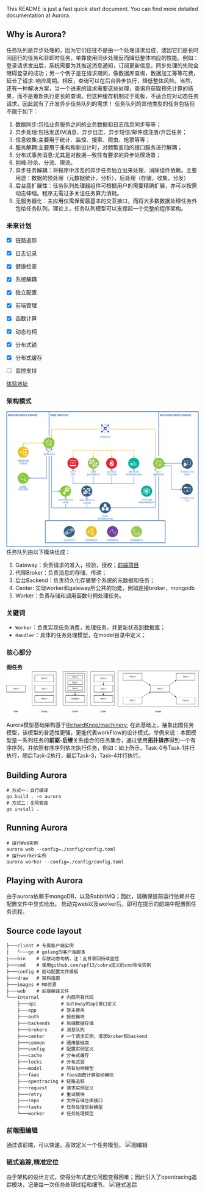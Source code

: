 This README is just a fast quick start document. You can find more detailed documentation at Aurora.

## Why is Aurora?
任务队列是异步处理的，因为它们往往不是由一个处理请求组成，或因它们是长时间运行的任务和非即时任务，单靠使用同步处理反而降低整体响应的性能。例如：登录请求发出后，系统需要为其推送消息通知，订阅更新信息，同步处理的失败会阻碍登录的成功；另一个例子是在请求期间，像数据库查询，数据加工等等花费，延长了请求-响应周期。相反，查询可以在后台异步执行，降低整体风险。当然，还有一种解决方案，当一个进来的请求需要这些处理，查询将获取预先计算的结果，而不是重新执行更长的查询。但这种缓存机制过于死板，不适合应对动态任务请求，因此就有了开发异步任务队列的需求！
任务队列的其他类型的任务包括但不限于如下：
1. 数据同步:包括业务服务之间的业务数据和日志信息同步等等；
2. 异步处理:包括发送IM消息、异步日志、异步短信/邮件或注册/开启任务；
3. 信息收集:主要用于统计、监控、搜索、爬虫、抢票等等；
4. 服务解耦:主要用于重构和新设计时，对频繁变动的接口服务进行解耦；
5. 分布式事务消息:尤其是对数据—致性有要求的异步处理场景；
6. 削峰:秒杀、分流、限流。
7. 异步任务解耦：将程序中涉及的异步任务独立出来处理，消除组件依赖。主要用途：数据的预处理（元数据统计，分析），后处理（存储，收集，分发）
8. 后台高扩展性：任务队列处理器组件可根据用户的需要精确扩展，亦可以按需动态伸缩。程序无需过多关注任务算力消耗。
9. 无服务器化：主应用仅需保留最基本的交互接口，而将大多数数据处理任务外包给任务队列。理论上，任务队列模型可以支撑起一个完整的程序架构。



### 未来计划

- [x] 链路追踪
- [x] 日志记录
- [x] 健康检查
- [x] 系统解耦
- [x] 独立配置
- [x] 前端管理
- [x] 函数计算
- [x] 动态句柄 
- [x] 分布式锁
- [x] 分布式缓存 
- [ ] 监控支持
  

[体验地址](暂时未开源)
### 架构模式
![总体架构](images/framework.png)
任务队列由以下模块组成：
1. Gateway：负责请求的准入，校验，授权；[前端项目](https://github.com/fy403/aurora_frontend)
2. 代理Broker：负责消息的存储，传递；
3. 后台Backend：负责持久化存储整个系统的元数据和任务；
4. Center: 实现worker和gateway所公共的功能，例如连接broker，mongodb
5. Worker：负责存储和调用函数句柄处理任务。
### 关键词
* `Worker`：负责实现任务消费，处理任务，并更新状态到数据库；
* `Handler`：具体的任务处理模型，在model目录中定义；
### 核心部分
**图任务**
![任务模型](./images/workflow.png)

Aurora模型基础架构基于[RichardKnop/machinery](https://github.com/RichardKnopmachinery); 在此基础上，抽象出图任务模型，该模型的普适性更强，更能代表workFlow的设计模式。举例来说：本图模型是一系列任务的**前驱-后继**关系组合的任务集合，通过使用**拓扑排序**得到一个有序序列，并依照有序序列依次执行任务，例如：如上所示，Task-0与Task-1并行执行，随后Task-2执行，最后Task-3，Task-4并行执行。

## Building Aurora
```shell
# 方式一：自行编译
go build . -o aurora
# 方式二：全局安装
go install .
```
## Running Aurora
```shell
# 运行Web实例
aurora web --config=./config/config.toml
# 运行worker实例
aurora worker --config=./config/config.toml
```
## Playing with Aurora
由于aurora依赖于mongoDB，以及RabbitMQ；因此，请确保提前运行依赖并在配置文件中显式给出。
启动完web以及worker后，即可在提示的前端中配置图任务流程。
## Source code layout
```txt
├───client # 专属客户端实例
│   └───go # golang的客户端脚本
|———bin    # 存放动态句柄，注：此目录回持续监控 
├───cmd    # 使用github.com/spf13/cobra定义的cmd命令实例
├───config # 启动配置文件模板
├───draw   # 架构指南
├───images # MD资源
├───web    # 前端编译文件
└───internal        # 内部所有代码
    ├───api         # Gateway的api接口定义
    ├───app         # 暂未使用
    ├───auth        # 授权模块
    ├───backends    # 后端数据存储
    ├───brokers     # 消息队列
    ├───center      # 一个请求实例，请求broker和backend
    ├───common      # 通用基础类
    ├───config      # 配置实例定义
    |———cache       # 分布式缓存
    ├───locks       # 分布式锁
    ├───model       # 所有句柄模型
    ├───faas        # faas函数计算驱动模块
    ├───opentracing # 链路追踪
    ├───request     # 请求实例定义
    ├───retry       # 重试模块
    |———repo        # 文件存储仓库接口
    ├───tasks       # 任务处理反射模型
    └───worker      # 任务处理模型
````
### 前端图编辑
通过该前端，可以快速，高效定义一个任务模型。
![图编辑](./images/frontend.png)

### 链式追踪,精准定位
由于架构的设计方式，使得分布式定位问题变得困难；因此引入了opentracing追踪模块，记录每一次任务处理过程和细节。
![链式追踪](./images/opentracing.png)